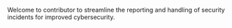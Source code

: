Welcome to contributor to streamline the reporting and handling of security incidents for improved cybersecurity.    
